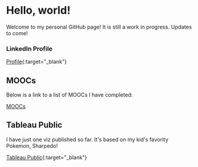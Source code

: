 # Hello, world!

Welcome to my personal GitHub page! It is still a work in progress. Updates to come!

### LinkedIn Profile
[Profile](https://www.linkedin.com/in/ptmenchavez){:target="_blank"}

## MOOCs
Below is a link to a list of MOOCs I have completed:

[MOOCs](https://ptmenchavez.github.io/moocs/)

## Tableau Public
I have just one viz published so far. It's based on my kid's favority Pokemon, Sharpedo!

[Tableau Public](https://public.tableau.com/profile/phuong.thuy.menchavez#!/){:target="_blank"}

